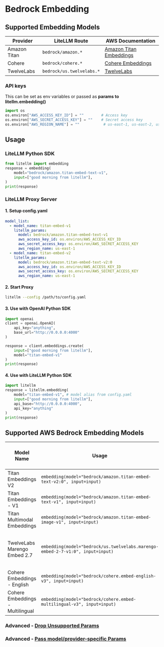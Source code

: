 # Bedrock Embedding

## Supported Embedding Models

| Provider | LiteLLM Route | AWS Documentation |
|----------|---------------|-------------------|
| Amazon Titan | `bedrock/amazon.*` | [Amazon Titan Embeddings](https://docs.aws.amazon.com/bedrock/latest/userguide/titan-embedding-models.html) |
| Cohere | `bedrock/cohere.*` | [Cohere Embeddings](https://docs.aws.amazon.com/bedrock/latest/userguide/model-parameters-cohere-embed.html) |
| TwelveLabs | `bedrock/us.twelvelabs.*` | [TwelveLabs](https://docs.aws.amazon.com/bedrock/latest/userguide/model-parameters-twelvelabs.html) |

### API keys
This can be set as env variables or passed as **params to litellm.embedding()**
```python
import os
os.environ["AWS_ACCESS_KEY_ID"] = ""        # Access key
os.environ["AWS_SECRET_ACCESS_KEY"] = ""    # Secret access key
os.environ["AWS_REGION_NAME"] = ""           # us-east-1, us-east-2, us-west-1, us-west-2
```

## Usage
### LiteLLM Python SDK
```python
from litellm import embedding
response = embedding(
    model="bedrock/amazon.titan-embed-text-v1",
    input=["good morning from litellm"],
)
print(response)
```

### LiteLLM Proxy Server

#### 1. Setup config.yaml
```yaml
model_list:
  - model_name: titan-embed-v1
    litellm_params:
      model: bedrock/amazon.titan-embed-text-v1
      aws_access_key_id: os.environ/AWS_ACCESS_KEY_ID
      aws_secret_access_key: os.environ/AWS_SECRET_ACCESS_KEY
      aws_region_name: us-east-1
  - model_name: titan-embed-v2
    litellm_params:
      model: bedrock/amazon.titan-embed-text-v2:0
      aws_access_key_id: os.environ/AWS_ACCESS_KEY_ID
      aws_secret_access_key: os.environ/AWS_SECRET_ACCESS_KEY
      aws_region_name: us-east-1
```

#### 2. Start Proxy 
```bash
litellm --config /path/to/config.yaml
```

#### 3. Use with OpenAI Python SDK
```python
import openai
client = openai.OpenAI(
    api_key="anything",
    base_url="http://0.0.0.0:4000"
)

response = client.embeddings.create(
    input=["good morning from litellm"],
    model="titan-embed-v1"
)
print(response)
```

#### 4. Use with LiteLLM Python SDK
```python
import litellm
response = litellm.embedding(
    model="titan-embed-v1", # model alias from config.yaml
    input=["good morning from litellm"],
    api_base="http://0.0.0.0:4000",
    api_key="anything"
)
print(response)
```

## Supported AWS Bedrock Embedding Models

| Model Name           | Usage                               | Supported Additional OpenAI params |
|----------------------|---------------------------------------------|-----|
| Titan Embeddings V2 | `embedding(model="bedrock/amazon.titan-embed-text-v2:0", input=input)` | [here](https://github.com/BerriAI/litellm/blob/f5905e100068e7a4d61441d7453d7cf5609c2121/litellm/llms/bedrock/embed/amazon_titan_v2_transformation.py#L59) |
| Titan Embeddings - V1 | `embedding(model="bedrock/amazon.titan-embed-text-v1", input=input)` | [here](https://github.com/BerriAI/litellm/blob/f5905e100068e7a4d61441d7453d7cf5609c2121/litellm/llms/bedrock/embed/amazon_titan_g1_transformation.py#L53)
| Titan Multimodal Embeddings | `embedding(model="bedrock/amazon.titan-embed-image-v1", input=input)` | [here](https://github.com/BerriAI/litellm/blob/f5905e100068e7a4d61441d7453d7cf5609c2121/litellm/llms/bedrock/embed/amazon_titan_multimodal_transformation.py#L28) |
| TwelveLabs Marengo Embed 2.7 | `embedding(model="bedrock/us.twelvelabs.marengo-embed-2-7-v1:0", input=input)` | Supports multimodal input (text, video, audio, image) |
| Cohere Embeddings - English | `embedding(model="bedrock/cohere.embed-english-v3", input=input)` | [here](https://github.com/BerriAI/litellm/blob/f5905e100068e7a4d61441d7453d7cf5609c2121/litellm/llms/bedrock/embed/cohere_transformation.py#L18)
| Cohere Embeddings - Multilingual | `embedding(model="bedrock/cohere.embed-multilingual-v3", input=input)` | [here](https://github.com/BerriAI/litellm/blob/f5905e100068e7a4d61441d7453d7cf5609c2121/litellm/llms/bedrock/embed/cohere_transformation.py#L18)

### Advanced - [Drop Unsupported Params](https://docs.litellm.ai/docs/completion/drop_params#openai-proxy-usage)

### Advanced - [Pass model/provider-specific Params](https://docs.litellm.ai/docs/completion/provider_specific_params#proxy-usage)